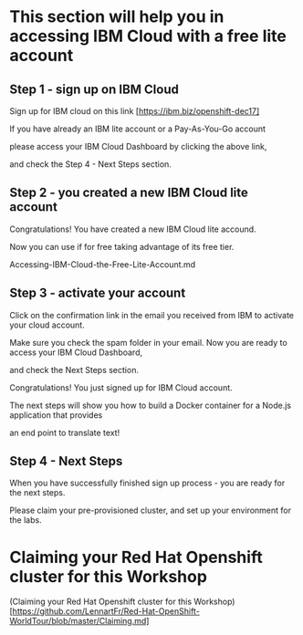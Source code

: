 # This section will help you in accessing IBM Cloud with a free lite account

## Step 1 - sign up on IBM Cloud

Sign up for IBM cloud on this link [https://ibm.biz/openshift-dec17]

If you have already an IBM lite account or a Pay-As-You-Go account

please access your IBM Cloud Dashboard by clicking the above link,

and check the Step 4 - Next Steps section.

## Step 2 - you created a new IBM Cloud lite account

Congratulations! You have created a new IBM Cloud lite accound. 

Now you can use if for free taking advantage of its free tier.

Accessing-IBM-Cloud-the-Free-Lite-Account.md

## Step 3 - activate your account

Click on the confirmation link in the email you received from IBM to activate your cloud account. 

Make sure you check the spam folder in your email. Now you are ready to access your IBM Cloud Dashboard, 

and check the Next Steps section.

Congratulations! You just signed up for IBM Cloud account. 

The next steps will show you how to build a Docker container for a Node.js application that provides

an end point to translate text!


## Step 4 - Next Steps


When you have successfully finished sign up process - you are ready for the next steps. 

Please claim your pre-provisioned cluster, and set up your environment for the labs.

# Claiming your Red Hat Openshift cluster for this Workshop

(Claiming your Red Hat Openshift cluster for this Workshop)[https://github.com/LennartFr/Red-Hat-OpenShift-WorldTour/blob/master/Claiming.md]

